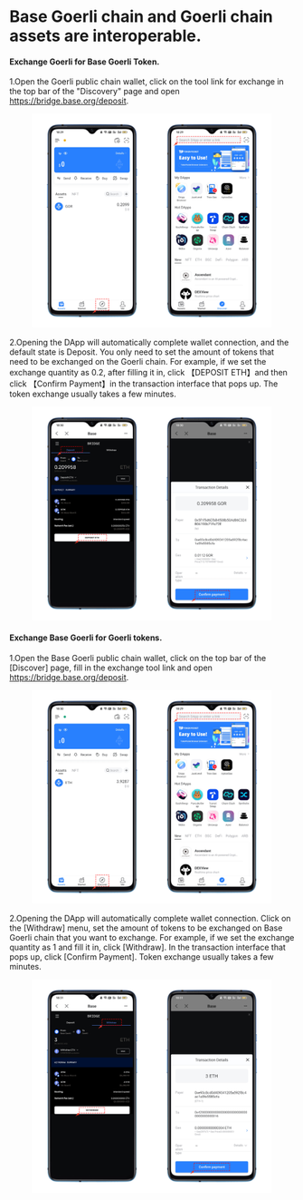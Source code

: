# Base Goerli chain and Goerli chain assets are interoperable.

#### Exchange Goerli for Base Goerli Token.

1.Open the Goerli public chain wallet, click on the tool link for exchange in the top bar of the "Discovery" page and open https://bridge.base.org/deposit.

<figure><img src="../../.gitbook/assets/1 (5).png" alt=""><figcaption></figcaption></figure>

2.Opening the DApp will automatically complete wallet connection, and the default state is Deposit. You only need to set the amount of tokens that need to be exchanged on the Goerli chain. For example, if we set the exchange quantity as 0.2, after filling it in, click 【DEPOSIT ETH】and then click 【Confirm Payment】in the transaction interface that pops up. The token exchange usually takes a few minutes.

<figure><img src="../../.gitbook/assets/2 (1) (1) (1) (1) (1) (1).png" alt=""><figcaption></figcaption></figure>

#### Exchange Base Goerli for Goerli tokens.

1.Open the Base Goerli public chain wallet, click on the top bar of the \[Discover] page, fill in the exchange tool link and open https://bridge.base.org/deposit.

<figure><img src="../../.gitbook/assets/3 (4).png" alt=""><figcaption></figcaption></figure>

2.Opening the DApp will automatically complete wallet connection. Click on the \[Withdraw] menu, set the amount of tokens to be exchanged on Base Goerli chain that you want to exchange. For example, if we set the exchange quantity as 1 and fill it in, click \[Withdraw]. In the transaction interface that pops up, click \[Confirm Payment]. Token exchange usually takes a few minutes.

<figure><img src="../../.gitbook/assets/4 (5).png" alt=""><figcaption></figcaption></figure>
